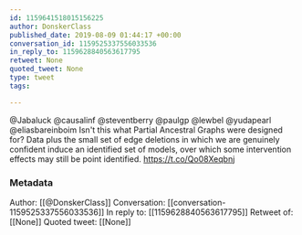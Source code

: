 ```yaml
---
id: 1159641518015156225
author: DonskerClass
published_date: 2019-08-09 01:44:17 +00:00
conversation_id: 1159525337556033536
in_reply_to: 1159628840563617795
retweet: None
quoted_tweet: None
type: tweet
tags:

---
```


@Jabaluck @causalinf @steventberry @paulgp @lewbel @yudapearl @eliasbareinboim Isn't this what Partial Ancestral Graphs were designed for? Data plus the small set of edge deletions in which we are genuinely confident induce an identified set of models, over which some intervention effects may still be point identified. https://t.co/Qo08Xeqbnj

### Metadata

Author: [[@DonskerClass]]
Conversation: [[conversation-1159525337556033536]]
In reply to: [[1159628840563617795]]
Retweet of: [[None]]
Quoted tweet: [[None]]
